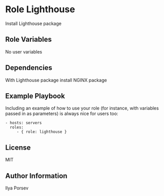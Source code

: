 Role Lighthouse
=========

Install Lighthouse package

Role Variables
--------------

No user variables

Dependencies
------------

With Lighthouse package install NGINX package

Example Playbook
----------------

Including an example of how to use your role (for instance, with variables passed in as parameters) is always nice for users too:

    - hosts: servers
      roles:
         - { role: lighthouse }

License
-------

MIT

Author Information
------------------

Ilya Porsev
